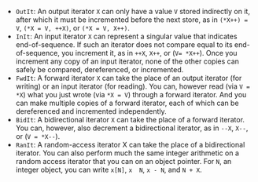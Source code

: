 - `OutIt`: An output iterator `X` can only have a value `V` stored indirectly on
  it, after which it must be incremented before the next store, as in `(*X++)
  = V`, `(*X = V, ++X)`, or `(*X = V, X++)`.
- `InIt`: An input iterator `X` can represent a singular value that indicates
  end-of-sequence. If such an iterator does not compare equal to its
  end-of-sequence, you increment it, as in `++X`, `X++`, or (`V= *X++`). Once
  you increment any copy of an input iterator, none of the other copies can
  safely be compared, dereferenced, or incremented.
- `FwdIt`: A forward iterator `X` can take the place of an output iterator (for writing) or an input iterator (for reading). You
can, however read (via `V = *X`) what you just wrote (via `*X = V`) through a forward iterator. And you can make multiple copies of a forward
iterator, each of which can be dereferenced and incremented independently.
- `BidIt`: A bidirectional iterator `X` can take the place of a forward iterator. You can, however, also decrement a bidirectional iterator,
as in `--X`, `X--`, or (`V = *X--`).
- `RanIt`: A random-access iterator X can take the place of a bidirectional iterator. You can also perform much the same integer arithmetic on a random access iterator that you can on an object pointer. For `N`, an integer object, you can write `x[N]`, `x  N`, `x - N`, and `N + X`.
